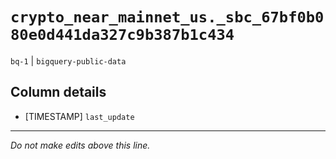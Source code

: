 # `crypto_near_mainnet_us._sbc_67bf0b080e0d441da327c9b387b1c434`
`bq-1` | `bigquery-public-data`

## Column details
* [TIMESTAMP] `last_update`

-------------------------------------------------------------------------------
*Do not make edits above this line.*
